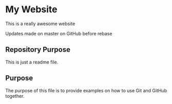 # My Website

This is a really awesome website

Updates made on master on GitHub before rebase

## Repository Purpose

This is just a readme file.

## Purpose

The purpose of this file is to provide examples 
on how to use Git and GitHub together.